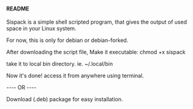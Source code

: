 #### README #####

Sispack is a simple shell scripted program, that gives the output of used space in your Linux system.

For now, this is only for debian or debian-forked.

After downloading the script file,
  Make it executable: chmod +x sispack

take it to local bin directory. ie. ~/.local/bin

Now it's done! access it from anywhere using terminal.

---- OR ----

Download (.deb) package for easy installation.
